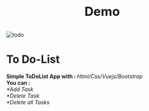 # <center><h3>Demo</h3></center>
![todo](https://user-images.githubusercontent.com/34101451/97518064-66762000-198e-11eb-86d9-1abdaf720224.gif)
<h1>To Do-List</h1> <strong>Simple ToDoList App with :  </strong> <i>Html/Css/Vuejs/Bootstrap</i><br> <strong>You can  :</strong> <br> <i>*Add Task<br>*Delete Task<br>*Delete all Tasks </i> <br>
